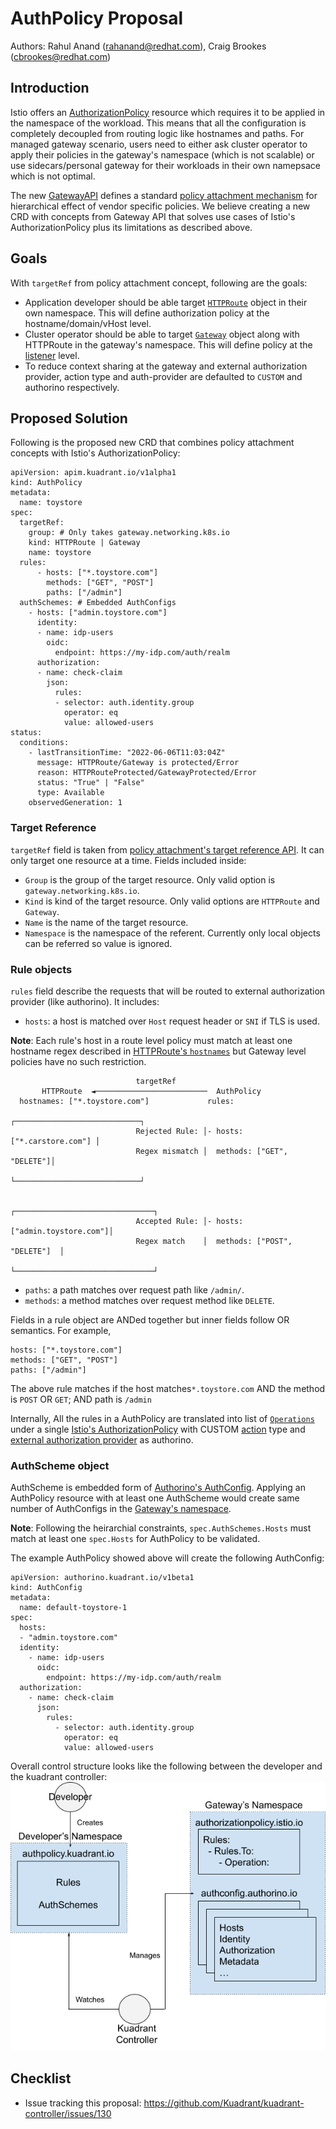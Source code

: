 # AuthPolicy Proposal
Authors: Rahul Anand (rahanand@redhat.com), Craig Brookes (cbrookes@redhat.com)

## Introduction
Istio offers an [AuthorizationPolicy](https://istio.io/latest/docs/reference/config/security/authorization-policy/) resource which requires it to be applied in the namespace of the workload. This means that all the configuration is completely decoupled from routing logic like hostnames and paths. For managed gateway scenario, users need to either ask cluster operator to apply their policies in the gateway's namespace (which is not scalable) or use sidecars/personal gateway for their workloads in their own namepsace which is not optimal.

The new [GatewayAPI](https://gateway-api.sigs.k8s.io/) defines a standard [policy attachment mechanism](https://gateway-api.sigs.k8s.io/v1alpha2/references/policy-attachment/) for hierarchical effect of vendor specific policies. We believe creating a new CRD with concepts from Gateway API that solves use cases of Istio's AuthorizationPolicy plus its limitations as described above.

## Goals

With `targetRef`  from policy attachment concept, following are the goals:
- Application developer should be able target [`HTTPRoute`](https://gateway-api.sigs.k8s.io/v1alpha2/references/spec/#gateway.networking.k8s.io/v1alpha2.HTTPRoute) object in their own namespace. This will define authorization policy at the hostname/domain/vHost level.
- Cluster operator should be able to target [`Gateway`](https://gateway-api.sigs.k8s.io/v1alpha2/references/spec/#gateway.networking.k8s.io/v1alpha2.Gateway) object along with HTTPRoute in the gateway's namespace. This will define policy at the <ins>listener</ins> level.
- To reduce context sharing at the gateway and external authorization provider, action type and auth-provider are defaulted to `CUSTOM` and authorino respectively.

## Proposed Solution
Following is the proposed new CRD that combines policy attachment concepts with Istio's AuthorizationPolicy:

```yaml=
apiVersion: apim.kuadrant.io/v1alpha1
kind: AuthPolicy
metadata:
  name: toystore
spec:
  targetRef:
    group: # Only takes gateway.networking.k8s.io
    kind: HTTPRoute | Gateway
    name: toystore
  rules:
      - hosts: ["*.toystore.com"]
        methods: ["GET", "POST"]
        paths: ["/admin"]
  authSchemes: # Embedded AuthConfigs
    - hosts: ["admin.toystore.com"]
      identity:
      - name: idp-users
        oidc:
          endpoint: https://my-idp.com/auth/realm
      authorization:
      - name: check-claim
        json:
          rules:
          - selector: auth.identity.group
            operator: eq
            value: allowed-users
status:
  conditions:
    - lastTransitionTime: "2022-06-06T11:03:04Z"
      message: HTTPRoute/Gateway is protected/Error
      reason: HTTPRouteProtected/GatewayProtected/Error
      status: "True" | "False"
      type: Available
    observedGeneration: 1
```

### Target Reference
`targetRef` field is taken from [policy attachment's target reference API](https://gateway-api.sigs.k8s.io/v1alpha2/references/policy-attachment/#target-reference-api). It can only target one resource at a time. Fields included inside:
- `Group` is the group of the target resource. Only valid option is `gateway.networking.k8s.io`.
- `Kind` is kind of the target resource. Only valid options are `HTTPRoute` and `Gateway`.
- `Name` is the name of the target resource.
- `Namespace` is the namespace of the referent. Currently only local objects can be referred so value is ignored.

### Rule objects
`rules` field describe the requests that will be routed to external authorization provider (like authorino). It includes:
- `hosts`: a host is matched over `Host` request header or `SNI` if TLS is used.
 
**Note**: Each rule's host in a route level policy must match at least one hostname regex described in [HTTPRoute's `hostnames`](https://gateway-api.sigs.k8s.io/v1alpha2/references/spec/#gateway.networking.k8s.io/v1alpha2.Hostname) but Gateway level policies have no such restriction.
```
                            targetRef
       HTTPRoute  ◄─────────────────────────  AuthPolicy
  hostnames: ["*.toystore.com"]             rules:
                                           ┌────────────────────────────┐
                            Rejected Rule: │- hosts: ["*.carstore.com"] │
                            Regex mismatch │  methods: ["GET", "DELETE"]│
                                           └────────────────────────────┘

                                           ┌───────────────────────────────┐
                            Accepted Rule: │- hosts: ["admin.toystore.com"]│
                            Regex match    │  methods: ["POST", "DELETE"]  │
                                           └───────────────────────────────┘
```

- `paths`: a path matches over request path like `/admin/`.
- `methods`: a method matches over request method like `DELETE`.

Fields in a rule object are ANDed together but inner fields follow OR semantics. For example,
```
hosts: ["*.toystore.com"]
methods: ["GET", "POST"]
paths: ["/admin"]
```
The above rule matches if the host matches`*.toystore.com` AND the method is `POST` OR `GET`; AND path is `/admin`

Internally, All the rules in a AuthPolicy are translated into list of [`Operations`](https://istio.io/latest/docs/reference/config/security/authorization-policy/#Operation) under a single [Istio's AuthorizationPolicy](https://istio.io/latest/docs/reference/config/security/authorization-policy/) with CUSTOM [action](https://istio.io/latest/docs/reference/config/security/authorization-policy/#AuthorizationPolicy-Action) type and [external authorization provider](https://istio.io/latest/docs/reference/config/security/authorization-policy/#AuthorizationPolicy-ExtensionProvider) as authorino.

### AuthScheme object
AuthScheme is embedded form of [Authorino's AuthConfig](https://github.com/Kuadrant/authorino/blob/main/docs/architecture.md#the-authorino-authconfig-custom-resource-definition-crd). Applying an AuthPolicy resource with at least one AuthScheme would create same number of AuthConfigs in the <ins>Gateway's namespace</ins>.

**Note**: Following the heirarchial constraints, `spec.AuthSchemes.Hosts` must match at least one `spec.Hosts` for AuthPolicy to be validated.

The example AuthPolicy showed above will create the following AuthConfig:

```yaml=
apiVersion: authorino.kuadrant.io/v1beta1
kind: AuthConfig
metadata:
  name: default-toystore-1
spec:
  hosts:
  - "admin.toystore.com"
  identity:
    - name: idp-users
      oidc:
        endpoint: https://my-idp.com/auth/realm
  authorization:
    - name: check-claim
      json:
        rules:
          - selector: auth.identity.group
            operator: eq
            value: allowed-users
```

Overall control structure looks like the following between the developer and the kuadrant controller:
![](images/authpolicy-control-structure.png)

## Checklist
- Issue tracking this proposal: https://github.com/Kuadrant/kuadrant-controller/issues/130
